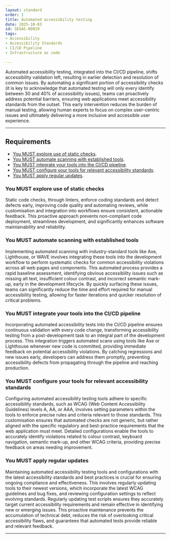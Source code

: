 ```yaml
---
layout: standard
order: 1
title: Automated accessibility testing
date: 2025-10-03
id: SEGAS-00019
tags:
- Accessibility
- Accessibility Standards
- CI/CD Pipeline
- Infrastructure as code
  
---
```


Automated accessibility testing, integrated into the CI/CD pipeline, shifts accessibility validation left, resulting in earlier detection and resolution of common issues. By automating a significant portion of accessibility checks (it is key to acknowledge that automated testing will only every identify between 30 and 40% of accessibility issues), teams can proactively address potential barriers, ensuring web applications meet accessibility standards from the outset. This early intervention reduces the burden of manual testing, allowing human experts to focus on complex user-centric issues and ultimately delivering a more inclusive and accessible user experience.

---

## Requirements

- [You MUST explore use of static checks](#You-MUST-explore-use-of-static-checks).
- [You MUST automate scanning with established tools](#You-MUST-automate-scanning-with-established-tools).
- [You MUST integrate your tools into the CI/CD pipeline](#You-MUST-integrate-your-tools-into-the-CI/CD-pipeline).
- [You MUST configure your tools for relevant accessibility standards](#You-MUST-configure-your-tools-for-relevant-accessibility-standards).
- [You MUST apply regular updates](#You-MUST-apply-regular-updates).

### You MUST explore use of static checks

Static code checks, through linters, enforce coding standards and detect defects early, improving code quality and automating reviews, while customisation and integration into workflows ensure consistent, actionable feedback. This proactive approach prevents non-compliant code deployment, streamlines development, and significantly enhances software maintainability and reliability.

### You MUST automate scanning with established tools

Implementing automated scanning with industry-standard tools like Axe, Lighthouse, or WAVE involves integrating these tools into the development workflow to perform systematic checks for common accessibility violations across all web pages and components. This automated process provides a rapid baseline assessment, identifying obvious accessibility issues such as missing alt text, insufficient colour contrast, and incorrect semantic mark-up, early in the development lifecycle. By quickly surfacing these issues, teams can significantly reduce the time and effort required for manual accessibility testing, allowing for faster iterations and quicker resolution of critical problems. 


### You MUST integrate your tools into the CI/CD pipeline

Incorporating automated accessibility tests into the CI/CD pipeline ensures continuous validation with every code change, transforming accessibility testing from a post-development task to an integral part of the development process. This integration triggers automated scans using tools like Axe or Lighthouse whenever new code is committed, providing immediate feedback on potential accessibility violations. By catching regressions and new issues early, developers can address them promptly, preventing accessibility defects from propagating through the pipeline and reaching production.

### You MUST configure your tools for relevant accessibility standards

Configuring automated accessibility testing tools adhere to specific accessibility standards, such as WCAG (Web Content Accessibility Guidelines) levels A, AA, or AAA, involves setting parameters within the tools to enforce precise rules and criteria relevant to those standards. This customisation ensures that automated checks are not generic, but rather aligned with the specific regulatory and best-practice requirements that the web application must meet. Detailed configurations enable the tools to accurately identify violations related to colour contrast, keyboard navigation, semantic mark-up, and other WCAG criteria, providing precise feedback on areas needing improvement. 

### You MUST apply regular updates

Maintaining automated accessibility testing tools and configurations with the latest accessibility standards and best practices is crucial for ensuring ongoing compliance and effectiveness. This involves regularly updating tools to their newest versions, which incorporate the latest WCAG guidelines and bug fixes, and reviewing configuration settings to reflect evolving standards. Regularly updating test scripts ensures they accurately target current accessibility requirements and remain effective in identifying new or emerging issues. This proactive maintenance prevents the accumulation of technical debt, reduces the risk of overlooking critical accessibility flaws, and guarantees that automated tests provide reliable and relevant feedback. 



---
